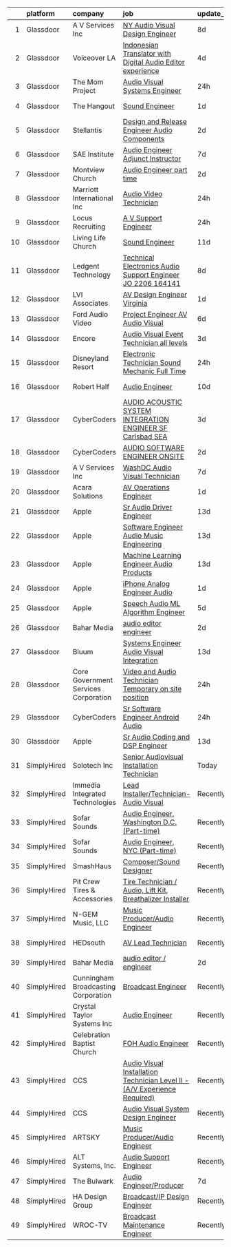 

|    | platform    | company                              | job                                                                                                                                                                                                                                                                                                                                                                                                                                                                                                                                                                                                                                                                                                                                                                                                                                                                                                                                                                                                                                                                                                                                                                                                                                                                                                                                                                                                 | update_time   | location                    |
|---:|:------------|:-------------------------------------|:----------------------------------------------------------------------------------------------------------------------------------------------------------------------------------------------------------------------------------------------------------------------------------------------------------------------------------------------------------------------------------------------------------------------------------------------------------------------------------------------------------------------------------------------------------------------------------------------------------------------------------------------------------------------------------------------------------------------------------------------------------------------------------------------------------------------------------------------------------------------------------------------------------------------------------------------------------------------------------------------------------------------------------------------------------------------------------------------------------------------------------------------------------------------------------------------------------------------------------------------------------------------------------------------------------------------------------------------------------------------------------------------------|:--------------|:----------------------------|
|  1 | Glassdoor   | A V Services Inc                     | [ NY  Audio Visual Design Engineer](https://www.glassdoor.com/partner/jobListing.htm?pos=106&ao=1110586&s=58&guid=00000181706e06739ad0709819214350&src=GD_JOB_AD&t=SR&vt=w&ea=1&cs=1_f6152641&cb=1655448668363&jobListingId=1007926182462&cpc=72B33A28935558B9&jrtk=3-0-1g5o6s1kkk63a801-1g5o6s1l1kcni800-8c2831c3d65825e5--6NYlbfkN0D_KRozbKJx95I3LRYgbj09bqBDFeyQG4s8tCOB31p2DB52vlyhi74MzhuvOVbf_ik_80jM3Xz52jvOHAcl9c8euO2tChpDOa8_mK7bLrxi_3yYSW9gzuVPyej9K0r4a_hw46cAc8us-b2CLRodYVmhlXRR9uokNklMBbX6inAV0J7DaNDco065Zp97yt-G6-mmuOV45p9b3ikxQUCXfvhDjhlSVkQB52ika16YdMg4-KLOX0fVtrO3QNPwhxa1A4t9MppdXABL7XQhUJZStveYKq35Wq5yZUTp-ivfBjMkk5XQFkKo5LsHaCSZkTs6tMT-rudMU3MUqgSSU3EIazKM2uHs519cJjMJsR6tsCCVlJHQs6plN9hN7K0c7J4QSfzzpFZRCI-dSA7VoFOVaZjOiJAS3ZZ8BFl8n1KjI8qEjYjyqGMltH8Dgo8lIofcuZDyzxcM1w896dONEsZhfRGqw9BfltOKp_0lbUjyQPsn4qU8PBcDG0wE_kvu47UfrsbmfGA5a0eo67WLRjHUuuS0)                                                                                                                                                                                                                                                                                                                                                                                                                                                                                                        | 8d            | New York, NY                |
|  2 | Glassdoor   | Voiceover LA                         | [Indonesian Translator with Digital Audio Editor experience](https://www.glassdoor.com/partner/jobListing.htm?pos=105&ao=1110586&s=58&guid=00000181706e06739ad0709819214350&src=GD_JOB_AD&t=SR&vt=w&ea=1&cs=1_35deee30&cb=1655448668362&jobListingId=1007933939678&cpc=71D4EE06E32D485A&jrtk=3-0-1g5o6s1kkk63a801-1g5o6s1l1kcni800-20cc62e87853fccb--6NYlbfkN0DsBOlmEAMqZtav1V1WKZO3RUElpafjggtWvxyDQ3xFSh1wBRGmW-tFba2W_xw8-Hatjcodl3mTwz4idUuiZhDZXlKJifyiZnd16kPJfp4M4lo3uXkctPz3dNjnCa3CYtOqih6zwFo5UgrtChhrC3-NFQkg1VW5RyFjC_ok75n5nFb2v8G8K3xeaukjPzgj7MzAIg8TfRioybQ7euwJj8SN27qWRIQck7YzFEe4qshRf48KAlyvfQCLO3z6keAvmcsAoxtP0RgDvjltXlgjf_3g3t5gV8QpRO1poiG1_fwlsCznFNI2eSijhsCUb-uRKZ1GvvWKqJXEJEV7f1E12rvXsU8Qr-UXorgSBmY_Pvix-pBE8apQqpB-EuEQe3eNcA5ZiGZ6Ki7szyfMERT32a1Digjfqp21GeKOcXwvDL6VrirpQhaBx2Pjp0kyks069dbKnwA5vD2Qd5ZqXAbaQ_3rRc00p_BTeDAvR8g3wEKlNDN0sJ3y4Y-3wJUTyY7w0GZw4YumKWnMogw-VSIFiePVE4A2MmzUCkqTc63q3iBxgA%3D%3D)                                                                                                                                                                                                                                                                                                                                                                                                                                                   | 4d            | Remote                      |
|  3 | Glassdoor   | The Mom Project                      | [Audio Visual Systems Engineer](https://www.glassdoor.com/partner/jobListing.htm?pos=114&ao=1110586&s=58&guid=00000181706e06739ad0709819214350&src=GD_JOB_AD&t=SR&vt=w&cs=1_3ca84257&cb=1655448668364&jobListingId=1007944661856&cpc=07D58528F3898F33&jrtk=3-0-1g5o6s1kkk63a801-1g5o6s1l1kcni800-8d297b7f42d8961c--6NYlbfkN0BDp_epf89aHDQhKpPegNJQ_ldQpEFZQsM9OcONMGxWx6pU56EKHF58QjVdAUvn2gUvpzZk9IthuvokYIcOipronJcTOcPrHT0us9tx-90wtcUD59OyDN7-U2L4baohKg5v3Y3LbFPGSAFRjIpdKMBtycb2CJB5ll9Cca1jBsFCTMBTgpybQPkyve_ZJZSqS6QHQHrduXjNpIBmf1uoZgOAAs4n2UR6l5nXFXncCGuPXWIoquN2iEh8Xn4nQkSrb5Ao1HKXvXO80hCp_l4EnoKNJKh5wXwUCLjJBDFCxpQrlKfXCILY94a9Q4FDozxCF3MvroGka-WU6gvncqb_AnPcYaBOKESUN7EWupkxF49CvIBuh4zmQWci2tJ_EdKuv0q-Soip4uoQ1FtC_AcII6oKspyPifQho50RsqeWuBg7CLoETF4cUSqlK8Z4DIYmwyX4Vk5YSdZWxbH_rIuJteBSV2IcLplfKmZFdg5YJDeo53eYbCej-fMfi-IWVIGAZl0xWX3DnJ70v6dl8zJctnBlaceNsbZmuNKJurhO4jfBsGbgn8BADsIVeiptnKJywNgDKipw98ZKDKKH0LQv8xPu)                                                                                                                                                                                                                                                                                                                                                                                                                                                 | 24h           | New York, NY                |
|  4 | Glassdoor   | The Hangout                          | [Sound Engineer](https://www.glassdoor.com/partner/jobListing.htm?pos=104&ao=1110586&s=58&guid=00000181706e06739ad0709819214350&src=GD_JOB_AD&t=SR&vt=w&cs=1_41da48fa&cb=1655448668361&jobListingId=1007941797349&cpc=BD04BF404FBE42C1&jrtk=3-0-1g5o6s1kkk63a801-1g5o6s1l1kcni800-675acca29632c3d6--6NYlbfkN0Dklcs_avH4_PXeaTYY4cD2CxUXrHXnDcRAFPxkhkludPybpabqCb4pOKZvm-Yy40brWKAkZHC4kOFh5HjM1Iv-jKH59TjzzuSUIQ-sYYeZX4RoES0tCMd7ioO9AgG1d6v6VqV5lX4n-gRcMqGEXgCd34vgOgeDymq6rVNKl9UGpAns5_pPRoxTju9kDX5UtUTPf4AUO5YCSdA1A2CIWd_LToMx6SlsjyKZgMcVcIGslXi8aRAeWYdIQj-c7wOz8bg06pG2s_G-UXmKK0QNpR493b7zcJsiL7DsSLmb2ScY05pLFMeuPDriiOTXRcMBHxL8oNvXKKtXod5n2xBNSV5_oOY1WrvSt4TxvsQJfCi_ZimmO_UZFa3ZJncTJeD0Z3pcf-ZOP9aZM5qYZDuQtcjVDz-77_ULxHKc2q3_hO_wG6v5m3VID-8GIZESqJ-94drRLLbQ8Gh2d7B3vq4FiIH3MdHSwnayt5j0N0Cwme1c6ybA5ZBr6SgsHpIpOOvaCyHd5eNO7REHE-1UNt7nBNljOvSRkzoZqnJ3-CeLzOKzzQvBp9DTnUStRs32gijYPbQS75c9OjfS1_oo5J1Tao8Blb2lSbLXW1RyH0r0i2oXFC3B9xlOnEtC8HGqZ52K9Q5Q01X1xO-wz-tdZPzVvTfaDsMJFBJKUrNf8i9PwmHmzetAyHMMKu737E2js8RGAwXN8mDXMmSODWVgbURgwgROWwfmT78yViMDgpXiFqXesEq4Of5tG3JTt6GTk22_9p0%3D)                                                                                                                                                                                                                                                                                  | 1d            | Myrtle Beach, SC            |
|  5 | Glassdoor   | Stellantis                           | [Design and Release Engineer   Audio Components](https://www.glassdoor.com/partner/jobListing.htm?pos=118&ao=1110586&s=58&guid=00000181706e06739ad0709819214350&src=GD_JOB_AD&t=SR&vt=w&cs=1_13d70b2e&cb=1655448668364&jobListingId=1007940054992&cpc=FB7E4A1762AE5BEC&jrtk=3-0-1g5o6s1kkk63a801-1g5o6s1l1kcni800-7070dd2deebb138f--6NYlbfkN0ACPwgM8vN-agjfeQIp8j7bA6rWcStjIJMvSUoZk9GVGT3PenFgbY-1Q9aN4mA31HVFRoxJ2DCZeezrQlknxOC7qfiiJr4Rv5Ph3_r0mwDFa0KdoMjgTspL0iCoon1nE0_eXan64kJIUJT2EbC5TAIcyb55Q4a9e_Ne3aH-uB0qrqfpZ01VF7bJaRrk9ZtBm-1m9sgm5AxnPuJymQHt7IEnDDzjMhGUFs6HRoSUAeBEslbHlclyh18CrGIfra4zZ6Adp5Zn77_2AoWgRj57eKs1IzD9UednWGSOZ77gBZau-ATplwlXLZPw5sQ20guv-rONZSqlKpa88ufQq9K6x8j9KRtWPuJY7r9oeJT-NCGEQNkK3Wm16ULvS5Wc9G7tg4hpwQCZS2_5LvthFMtOOugDEe4r3OhdYs2uNUhIQOBEsXRp55STrCfVcULzWIi3gt6Da9duDDegXzYQPXwBXQj9Rz0Ww97CV5-0YHoFBHraqrM5b7BFykX4sX-PZqqnOtxUWniEHoXQkns539XVdS2TnsO_3o_G-pjx-INtkDEETQ%3D%3D)                                                                                                                                                                                                                                                                                                                                                                                                                                                                    | 2d            | Auburn Hills, MI            |
|  6 | Glassdoor   | SAE Institute                        | [Audio Engineer Adjunct Instructor](https://www.glassdoor.com/partner/jobListing.htm?pos=120&ao=1110586&s=58&guid=00000181706e06739ad0709819214350&src=GD_JOB_AD&t=SR&vt=w&ea=1&cs=1_6f26ff2e&cb=1655448668365&jobListingId=1007930574277&cpc=0C139D4CAD5A6DB2&jrtk=3-0-1g5o6s1kkk63a801-1g5o6s1l1kcni800-ffd54f23fc9f7e52--6NYlbfkN0BccUAPDkzPsko-Cz-skTxMBC9gmPmQfyPXIhutQvf3gcHBZ6Nug1ouoiI-73Pugp2uNVK9FJtf9Yqrh5eyVoH4Su_c0gUY_NGyzEodm4trKEbCWc4DtX1Z4jjiwlUr65fuzjNM2weB-07kb6wlDuMexmUo5uDCLgt4bmZAa0Jr1ao0dMLTe195cB1zUeOVMEf1aKUtCLAUrGPqQuhy8S3g4O45w1hVtB6RA4oGXVxAxwTHeaKvSdH6XjVSxpn9jjaep7I2FvR54NS26jOKg8zXgg3HEmeoq9UqObbFo1UmO3bJ0r5d9CGcdAzhDxNYGmpO3YkVsWwKxDYTJ_xig5UbMH_ve3JymZiiFEppBP3D4VBtoCQHw4abm23FSRaQ5jNQ82tKTJo2qppsxKFKAly6CqR-jFvSlywQhVAXX3FXXYP_K76pH63srGYBcBiUinQYmeqK2ihosrfONE-Di3-tO1EAEsi_7NrEtczO89t5L6rOKVLsRTOEaM_IjdyOP_LGP26VUpGan3l0usmr0BEI7EtYlikasBhxBoWdnZf-GtlwKpgaFvhNYkNYlEPGg4g%3D)                                                                                                                                                                                                                                                                                                                                                                                                                                                          | 7d            | New York, NY                |
|  7 | Glassdoor   | Montview Church                      | [Audio Engineer  part time ](https://www.glassdoor.com/partner/jobListing.htm?pos=103&ao=1110586&s=58&guid=00000181706e06739ad0709819214350&src=GD_JOB_AD&t=SR&vt=w&ea=1&cs=1_89a41d14&cb=1655448668362&jobListingId=1007939877843&cpc=93AA082196C185B9&jrtk=3-0-1g5o6s1kkk63a801-1g5o6s1l1kcni800-017d053bcf467241--6NYlbfkN0BKgzQyzTF1Q9mOsR1amaS-juVGLjHt5Cdom-gEF9y-xS0Vel0hhr33L3uE2VNig6Wn63prxIlJu7nsVYwzOznB7tsykH3WENwF7fdFgdriu8uspffV3XuXRPWR31eVD8aLEv_a-VJ1MEf7HH-IBOYRfSWwqlUC2N0w_RY9FukC0dAE1CE1Pkg7XCpjWAFTggKI6cdk3WlVtnJs4mESzFXY8y-CclmMLYkGCQr07B8YvoNqe3NiuriTT-QNS14yeXxv4vizq9iKTZowTK72-2nkKfIqGXw8mGmk0NTfKDUYVNTUY3lJjRU0ZnVcmU7NOilgOX8aze0UvdHiWKyxMXSDoWmvtNE2_SyrMTIMpplIYucF0HwPygkig-wJ-uT8eRNpQL5tj1HXb-g3BextawRSephT_-FObBdOiJujOpEpTY5BrGaFv8iF4fV-TOMGMaAevjYdUYffC0O4AcXjqs_W0SPdGLE4Usartgiu_MXJle2ZY3jk-bPC3ORohzM6dlObPz-LeLl0CA%3D%3D)                                                                                                                                                                                                                                                                                                                                                                                                                                                                                                                   | 2d            | Denver, CO                  |
|  8 | Glassdoor   | Marriott International  Inc          | [Audio Video Technician](https://www.glassdoor.com/partner/jobListing.htm?pos=125&ao=1110586&s=58&guid=00000181706e06739ad0709819214350&src=GD_JOB_AD&t=SR&vt=w&cs=1_471d37f0&cb=1655448668366&jobListingId=1007945834510&cpc=AC285F3A3ECA6BB0&jrtk=3-0-1g5o6s1kkk63a801-1g5o6s1l1kcni800-a380d863a165e558--6NYlbfkN0CvcOvutB__BsZXv3UuBC3FhXw9PuZvC3qMMVEQ8wJjBbQGazgwJZySQ7snGnfX9U7qgZ-T3sXFq7mtTH_UuQpQRAcdwD8jPPWwLXWiKri9kPv9pG5JAiMx5z0tmk_FPGtNJZ9x_3QNdsGhLpglyoT_yfmImmMiYSKFoxvcpd_W7hbzOOpvicgcNuYzLKVgbdfsoSExGXC9uOYDj3vdgiIp27rex9fQrw3sckZZGs-rZU3Pt6cwKClUBuv7sJ3dtrVSn57uayPID2TKxQUh8cf_M1INLuxPH3F3o9zPbZs8Z5jr_C3vL1e_EBZaMKn0NLubZL7FY2A6cYY-P3Kr5lzAnrZemRzHYjfMKWGMjly_3fC2H3nWoGzzrIawMi-vIFq6_sMg0aL56iMQmE1KfB1LAjwtTpg1tbWWd725QYfsFnOQM3WPSiwhBzlkQrZK1-aoS4y0e1VzaID0ZbL7Z8i5k6nBj0Soq0MID1zfkJOmlOESZczmUMZqtEn6ALZawUE0sjP5G1xrlVOlyHPoovD5guQmnCzE1GbMIs5D2CGaefhtVrTrEpaw)                                                                                                                                                                                                                                                                                                                                                                                                                                                                                        | 24h           | Hyattsville, MD             |
|  9 | Glassdoor   | Locus Recruiting                     | [A V Support Engineer](https://www.glassdoor.com/partner/jobListing.htm?pos=107&ao=1110586&s=58&guid=00000181706e06739ad0709819214350&src=GD_JOB_AD&t=SR&vt=w&ea=1&cs=1_a3ac84d9&cb=1655448668363&jobListingId=1007944886950&cpc=5075878B7C32FFAE&jrtk=3-0-1g5o6s1kkk63a801-1g5o6s1l1kcni800-9624b50f5090a53f--6NYlbfkN0CgImhk5fJGw6dJci_vsCP1QG2C4QL_KrKL3l_9WzjIuWgMVKsJbh9UUP2umljik0GjzhoVUsro-y6A38ATUNyHQbTsfTiqwG_8T6lPo-_E6WotN9yENn35nW_GtesZ7uG7E9Bp09RQUZ1k1bcshOug_ApczG1HefQAJ_mQHqhbp0Abi9CJytmymmImuPDWHJ_EsSkzR0z6Vl5c4t2s2jZSOvtrWBDAvlX_Rz3rJTOV28kzE6I7aFHG85CeDfNgIQdnv0b1zkLbc-pLziOojAFoSgyD4gHl0KGZnykQrVJ_lxOvSANutCbRTzCjH41iiZKhXC1ELv7PpfWCwSxNllPTekBLwTSvSQxp2e5BrexSppp4bmkHeRaZNcMdkwo3lNqR0Rpm77hsSwb_uQ6JurWejg0pLlsyYpfTCsNxm65zqywPuMtmlFBnoPHajtFg22NQCRQOwiMYvoCrloO9EXYxl0v_-vUDXIbcFgJ13n6b9Brk_h27JiCbfVFxuTbP0oR6BgQ-mWUl0w%3D%3D)                                                                                                                                                                                                                                                                                                                                                                                                                                                                                                                         | 24h           | Saint Louis, MO             |
| 10 | Glassdoor   | Living Life Church                   | [Sound Engineer](https://www.glassdoor.com/partner/jobListing.htm?pos=101&ao=1110586&s=58&guid=00000181706e06739ad0709819214350&src=GD_JOB_AD&t=SR&vt=w&ea=1&cs=1_2c32c4ce&cb=1655448668361&jobListingId=1007919488051&cpc=8244C419535E377A&jrtk=3-0-1g5o6s1kkk63a801-1g5o6s1l1kcni800-aa9c8570fd4393c3--6NYlbfkN0BKgzQyzTF1Q9mOsR1amaS-juVGLjHt5Cdom-gEF9y-xeJJUKVdh3iJcb8e2vGUWE6lzS8YJCI4mH7meilaGEyXx_0t6BqbugeYwkI1SXQugAKBlwcW-hqwLkd25CWVQMmASN0ovYmMXHHjM6CQ-t5IGTz6uw4x_NfF9OQPA-cXvD_zaKpyUbcttJGEtfr3U1IVMrxicEcntkpoHpM6Gl5GaaK_PCKnKOLRAZM2aDKLnbiaQbOQLztFO52vPueFOaZ9zrbmoFECQKMYgxrKTGdLD8Dna5eB1i0IMTI_-Wjs1yqYaY9wS_cjHCOdWDw2QXOmh_dAGAf2qbWYKofW2kIghHrYm-UXhg9CJIW8kN38yxz9JxE-VdOmBRDQ78Nd80BtxDzvYmGivHbQ8G58daUo79QO5tDxov6wAn0yfGIjAq6hds-YEpdS-BOR9zO4QRuNPmXfxJ8sSW4MWQs7Qd5xv_VG0qtB3VvZRSlV3QkSjqU7-0uc9WybQCX5mWKJXEE%3D)                                                                                                                                                                                                                                                                                                                                                                                                                                                                                                                                             | 11d           | Lafayette, LA               |
| 11 | Glassdoor   | Ledgent Technology                   | [Technical Electronics Audio Support Engineer  JO 2206 164141 ](https://www.glassdoor.com/partner/jobListing.htm?pos=129&ao=1110586&s=58&guid=00000181706e06739ad0709819214350&src=GD_JOB_AD&t=SR&vt=w&cs=1_74e86da0&cb=1655448668366&jobListingId=1007926138461&cpc=6FC5BA77C9A4CD78&jrtk=3-0-1g5o6s1kkk63a801-1g5o6s1l1kcni800-5746adba1f036272--6NYlbfkN0BhfrGGbcblirJ0_oD-V1jJ9SBvie1turFDKTAe6KCgNxcglQf_GDNs19Mxti6n_Srme7lI_GnoYEG7B_cetxCtFYk_WcDPEkmNW6fhBuqldATdzeMCQnsdG8Clk3zAgvaR8IfVBy29colwqcaGu155MNzHyM-EkVCjHwM9uHBSP4tqJqPCHMW1M_A1OlmZfSJ0Whm-ucO8CN8NNmnQYPL1QzkZs1nvjeHiJuc40-ZnSvQyWX6DnxuJN56WukADiLasmP3DTw8Za7Tco1_kNnMkdO1ETVVFQdvlE7IfcLX9RZ8hN4J3sqYOa_3rRORNvnFY-BIcaY5B6Vv6SUnlZ33qdYqbwHA2Zgk-3KpWZRy09q312KJrosMZScDaeuUtSQqXjsEwt6lsva9JMF0X95wVd9DlBMm-qePCW5uOvrmXKr7UgH6uuKs7839h6fFm7Ygp1hx9QODhB07iss8d9TwwmrI6ack0vlnku48XtYiF3goxJSA4w_NdXK6cs4VgV0r_b8DonI9I4uBN7BkdTcAVxYAe8P-NhibntZ6Lo5cwUYpTjPJUEC04eORmsnmR76uYgxnpd_nzt7fvjZN18-bA2Nr4cRsbqGI9TiOG8lqFWpV2PguKZCkP38ZcgjOTlxrF9clPm3V-fv186yGl7QdP_aF5gGsQqT5v4F1Bt49G1jM-SSGjniys)                                                                                                                                                                                                                                                                                                                 | 8d            | Portland, OR                |
| 12 | Glassdoor   | LVI Associates                       | [AV Design Engineer   Virginia](https://www.glassdoor.com/partner/jobListing.htm?pos=119&ao=1110586&s=58&guid=00000181706e06739ad0709819214350&src=GD_JOB_AD&t=SR&vt=w&ea=1&cs=1_8a6f19b0&cb=1655448668365&jobListingId=1007941764949&cpc=D69957E0862862E0&jrtk=3-0-1g5o6s1kkk63a801-1g5o6s1l1kcni800-cad12872f9455b03--6NYlbfkN0Ac1dQX5O4bM0SP6UJQV27qUKlsnOLo2dFi0v4Kq4pXXbjTLEo__hQoSrdIWdjrjGDr_33s6GYHVR4INMGqDga7pYOp9Dy1TXj7DFwWYHTm-bs4ZNcAy7Qk_eESXCTCoGfzP1XNoByWTPX_tMUOhCLOCCEcJv9wVOQ3XoMxAYV6YrU2QKUatAtidXAdtjF8rcaG0_bIqqR4ibfS-CsAYPd-umg0D10dJK1clpXCNQSWQruNMRn7QU5jL5uc4QbC2GZfBr6NGUQsRGbFrN2NbmEH2H0flRl1jC_P8Wfm2a1XdTDO0c1Rj58gO4Fmu0rJNTjhyvA3AqC4DYVmZX6I8NEtlT4Fjz0FxaLhPb1VBaVvYW8nA0nl1sgspE7jA7dTLbvQ4TOTkmwVc4odN23ikpDgE1enB-x7N87sHYGv_UBojS-rwBZk8pigJAWDtAar6ImBRXqJjdbbO0jrVANm4RHapfLwzzJJZSGqsqCvFalsbUNbjxa5kNU8iTu2L2Yl-VFdJmzQR1yZrohgbLkq29zZSgbIRDom5LlPGzyqXZBs9L7WrsIc6OzCXM5LK_ybNww%3D)                                                                                                                                                                                                                                                                                                                                                                                                                                                              | 1d            | Virginia                    |
| 13 | Glassdoor   | Ford Audio Video                     | [Project Engineer  AV Audio Visual](https://www.glassdoor.com/partner/jobListing.htm?pos=111&ao=1110586&s=58&guid=00000181706e06739ad0709819214350&src=GD_JOB_AD&t=SR&vt=w&ea=1&cs=1_b458ae15&cb=1655448668364&jobListingId=1007931537023&cpc=5E31031E1AFF45A7&jrtk=3-0-1g5o6s1kkk63a801-1g5o6s1l1kcni800-ffe3440569d75095--6NYlbfkN0D5Qh5ztHRJazBopTDU4c15ovZ4yuEHLDrRszDAd4mXZfEM9UhCL-UOGfuzT-KuljK63vf0igvpbwo_Tevpa7EhHBJVyXtAsDJDQiiZGhQubfdDXFpRS8SQfqyT7wCo9VemLmneSKQOra3O2MTakweQqkD-f5EDRrUQCPnqhLAZD0SpeqQRIRq9WDIGhGyOuRRSFMcjHzeE8APOaUAXS1FiUJQ33c-j8Q_KqdN7uZBF0VMLS1fLzoI11LT7Ji2J4zkhAwbHbg7ib5M8WT6pwvybyqDOe6J_U5Cw7qsm6XSYYzfzBMcMs2uewpO5y8M-VETZhJMZgqDiDtX4bT_7RtLx46Qpzi3-3Iw0bOFNhPnU8bBrLupjyhyhs6ziPILlX2MSupN9PdIUZQZA0FN_BDV-JgAYqbZuuneVpi6ylLwCV-bkHQv0R0qHxbLfhjf-dOOlGLl7SzDlj8X5EXJKzECZcn9tjglKxfhGr1BN5KdAdJHi6_CG63m8BH9rXUi1dQApvxrrgXDXczd9LGmZIHWG)                                                                                                                                                                                                                                                                                                                                                                                                                                                                                                        | 6d            | Denver, CO                  |
| 14 | Glassdoor   | Encore                               | [Audio Visual Event Technician   all levels](https://www.glassdoor.com/partner/jobListing.htm?pos=116&ao=1110586&s=58&guid=00000181706e06739ad0709819214350&src=GD_JOB_AD&t=SR&vt=w&ea=1&cs=1_99f3ab5b&cb=1655448668364&jobListingId=1007937559061&cpc=AF1E4A3695F490BE&jrtk=3-0-1g5o6s1kkk63a801-1g5o6s1l1kcni800-cb0ef07014386680--6NYlbfkN0DyLD__ZQpJZwLO2s49LS2dcS2T4cy1KEhKtYr6CiU9rMCmQGMR_90MrgGculJtMUTVKF5jQV9kDWddb1vroj9bJ0aCqp1SCt9zMrYAaRS3ZC4bozOs9US8XGYbFIFTqg-iYfhHkUWCFICNvO2ffxvvokp8XOHTGhiTkEgpchbul8QULtxlSa2CgDyhSmZEUAk2XWOwWFapP2RoaLuOvEW20MIQ_tkFi0nfxahTqoFeVGh2g3juGwxEnu7tw4ZXyOsBuQxb0wmGNYdQl4ZawbCNlrW3ZhQZqcQYVo1-EFImye9wVg6LjMcYGxc_xelxs--1aZt39gb0C_8ZR0CJk1w2yU3pC2ZlVLD88AJZy6X-OGq-8tfz59FwmkA0H1zRaeTVPXSMAPhJfUOdgYsa3q7VK4nCiWjNC93O-2Y1_5gDKWzi-unYTW_ikR73p8bi4L7ISqhstu3wjgZP-LL8ma7BwqAZaXYSiMOnlkl1ZZ3shQaaRTUMHOarnJl_3wl9XS7WmRk6E-cnN4j1oaBlE720)                                                                                                                                                                                                                                                                                                                                                                                                                                                                                               | 3d            | Chicago, IL                 |
| 15 | Glassdoor   | Disneyland Resort                    | [Electronic Technician  Sound Mechanic    Full Time](https://www.glassdoor.com/partner/jobListing.htm?pos=115&ao=1110586&s=58&guid=00000181706e06739ad0709819214350&src=GD_JOB_AD&t=SR&vt=w&cs=1_277dfbcf&cb=1655448668364&jobListingId=1007945425810&cpc=87A0A889578C8297&jrtk=3-0-1g5o6s1kkk63a801-1g5o6s1l1kcni800-2e98ec1e9b7105f2--6NYlbfkN0C6Ka7fXck5vhN9Gntscl_jqDDI0lwp9hmdWqruhrh70g4rLtFMw5tuk7-EcnWEM7ogyqKUlpu3BA6AeCqYQawbDyCwxNW7CUGWYsn9jEkvyIiwpNfw7gPit7EvxVchACb5owRLdTNdAO4_zRaVXZ1xdhs1cxVqzE981icy1KCwOXbwvQkwyPV88dwobRiA-uYhKmD9ddFFGGh2_a9cNbVncb9V_HRuP33fNHzKFpi51QXLq5bo3xL0ie77oTdqSVPdvJSmqAEaqNATztMJSYWwNUpFCvw1efrb9sec3hPyUfrICSwI7BOGQ2U1_8eusdiMHtccQRmdPG1EpzNohjlkv2alOJeaBoip-VgP6VNXKP1v5F7uELuTAvzDXN3RgrnUIb7jV9qlvOIFbf8huya_wrnO1fa0F32jOU4ypQoyzEkyK3sMz8PYoSTmTngmKIQ7reK_PxmdLw%3D%3D)                                                                                                                                                                                                                                                                                                                                                                                                                                                                                                                                                                | 24h           | Santa Fe Springs, CA        |
| 16 | Glassdoor   | Robert Half                          | [Audio Engineer](https://www.glassdoor.com/partner/jobListing.htm?pos=123&ao=1110586&s=58&guid=00000181706e06739ad0709819214350&src=GD_JOB_AD&t=SR&vt=w&ea=1&cs=1_7c0e1c87&cb=1655448668365&jobListingId=1007921811579&cpc=F41FEAB56D215062&jrtk=3-0-1g5o6s1kkk63a801-1g5o6s1l1kcni800-dddf475eba3d17ab--6NYlbfkN0CpzDdaQkua3np5pkmj49lKioZwmwxQ-yx5plwbYmV_M2CLBDBrPEXolPoreWcdI1FHZYRz1br3R2b_rjc04kX2VFQgL_Akat0dcTVQVuBxFSe1qz47rakbnKgMLdT7VYG0wlraAIJXtJPnz1E3Qdr1CiLokK6PZCMyhrvjjBuMdQPRq52aBYdSmzsLA3WaVGeTKartZf3QWoAaGx6KBFzbilPzWF46HhQeALnV1owm2KGqQnLs9K8Cr9DflAi28mKemLcKBCmNbrFnwTO9KZGNpfmw-Z2oMjhkynfp5GWcArtECo8fdnipYzzEe-6evohG8rk5AtXbx0ZMHrxvdezCv_GM5wEveNKzF-RHJDSAO-ExzIvc6x7APkSZZgJQ4DgTo7aza3wIq0ifeJVR9P3a4Bj5I7GaS5ztsnwXpOzknNKogzkyU8QvWOnwCwWPl2G2xo2jHKUQzPvv7UBhjUqc13JyhrvdyalLPaGhFrVRjOTO_cb4lOGLLnOvuUR_h4_KYYXQDd-_VAdX0Gux2kNm7qWfJxIA804piDPZC_iGRJK8Q6LAblbJgNSZeI3Z8_4%3D)                                                                                                                                                                                                                                                                                                                                                                                                                                                                             | 10d           | Englewood, CO               |
| 17 | Glassdoor   | CyberCoders                          | [AUDIO   ACOUSTIC SYSTEM INTEGRATION ENGINEER  SF Carlsbad  SEA ](https://www.glassdoor.com/partner/jobListing.htm?pos=128&ao=1110586&s=58&guid=00000181706e06739ad0709819214350&src=GD_JOB_AD&t=SR&vt=w&cs=1_ce5c519e&cb=1655448668366&jobListingId=1007936680740&cpc=3DB599BF2F4828F0&jrtk=3-0-1g5o6s1kkk63a801-1g5o6s1l1kcni800-a821173870a640bf--6NYlbfkN0CpFJQzrgRR8WqXWK1qKKEqALWJw739KlKqr2H-MSI4eoBlI4EFrmor2FYZMP3muM1wcPRHZq1p106nTwo2c9ATdEh30sUfJ2X6-C9z5HsZE4FonYYBFs6k9rr8xQFlIyUbUreKk28GwxlZprbw8jZBgxlGcXwVnW9sMNfumL9kKEblH5KA2CfL6gSblMM-NWust7gMkD9DMnU_ie_-0AmwbX4msbjWmjTr6lPJr8pd95Cge-eQqM7PcQKc-qSwMH9KYVt7WxhQIbMESkC7Vi6pREIYACNEwce2m8tRZSVGE4L7i49yKurte3VM30_GPPaDuknZUbDeYDoRbKeUKGGhwqHy1bwuCu_SPtrM4y65mKJOeWeKmd0u5L8PUOsf5MNmbbet1mJTecISBUZV1I2tI6DIbqmffjVwBeLSQrWyZ-_oSby1l5NwfICoDcjA1wPAOn1LklULTMsQ9e-E9PgznExINEp-e8fKlNfW3eKKozcvu4dGjndI3CMVqMMOieJJtOp5fwZLtx0JmJjtIJjWvvoRY6Z9rgMNZe9HUxJn_--RQfLqcfqB3qHf7vNpqoucInMVNhD50wfB1KvbSNU18UCUwAaVUsvTtm_Gg-k8plf8WVWsBRFafERv-avc6h35_SzfbxSUThqUKh6oCgUb_MG-RjJ0VD8ItVXMsaW3Cs8AfhGGlSceUdDfJ_iOu7owcZwT-9G6TQzDtq5SGt_effNtLiTENdD4DiwhiDST-SeN3ydNzLhfjkhkM6mkKSaUTwBVR9MWw1l2kBK6Ur7yNKQw0jv1fFd4qKs0q4pbXdPOiJdI1LewDdEBHFArGUX9G880X14i-4beX0wP7EVx3cCPPtm7ehId_V3bHPuIgkGK6o1VlIYNjKP_CNz7sOTp7XeIo0A9wph9_Si8c9iMbhdC85VXP4KUX9zCTMv1-_TBrc5-r0agRxyygiVeAnuNKWTC9-h_1IbaTe6ybLycoK1mI2bSlJM%3D) | 3d            | South San Francisco, CA     |
| 18 | Glassdoor   | CyberCoders                          | [AUDIO SOFTWARE ENGINEER   ONSITE](https://www.glassdoor.com/partner/jobListing.htm?pos=127&ao=1110586&s=58&guid=00000181706e06739ad0709819214350&src=GD_JOB_AD&t=SR&vt=w&cs=1_32534f7b&cb=1655448668366&jobListingId=1007940050755&cpc=3DB599BF2F4828F0&jrtk=3-0-1g5o6s1kkk63a801-1g5o6s1l1kcni800-e3a82285dcb447dc--6NYlbfkN0CpFJQzrgRR8WqXWK1qKKEqALWJw739KlKqr2H-MSI4eoBlI4EFrmor2FYZMP3muM1l0BA3VMkn2puHx1ljGsvalYYmjVeHwwrH6f6aeaHumyJAks2j60MqyjB7bqoGHH-xE6syt80V7IVoDhtksUrEIvhmQHkYuqO6X0wnaP97l11H3qXnNvEbEeGiPwJ3d9I7h3h99gF7Qb3G3-pqxV3ud1QhJ6B9ETymwnIlnlQS8V0152KWirbqd6mIAgiN27zPtGnZdKPUj3VpsPQAmZSsKzLj03T_Rx9BBzNyIFOWhhimp4GOz7Zt3lNJPxGrF0plqqVJoIijNBiG_I-A2oNfSS-fG4PFa1xeET1GS5nJhCLh053DJv3yOORTzQlVroq_ONLuYKqOWcaLQOwS7uS8cm0flbzftOoJghJnP7EdIxY8pI5tZguxN_JGM3DyfU5qfFR3oFczT4k8j1EFR6MnxvGqYnyFnoJ126yvIlYLdoEaVGhQR6jXNG5kHU2Peb9RfN0-F7CGbFg2CKvwHIcJdaRX8HW7l4h36YGECceFlwv-urNUuMjGYXmTbWehKqjaDyW7rLSEw3fbcGt7JfefHvJLkEfMHGu6_917curj9FbdoiE2Nns_oRw5PVlA_AINXKTa9YqqMkjx7D1yhWirFx1VAvzlGUl5ryAGY2IbuWrIip3UQbS1XPv2ry4Ei_Kj6MzyfUfhwkIGb-0Kv0loPdkcaeiBMqlCaDfUDFOVYHtpvvggI5ufVXmUk8FA0BB63wsIOcrj_aocVaz0ENWSGw7Xe78H5oZkXqKU5v1T1E04Nk0t3uip1PyPc7pQT8FiwjEG3ylC5po_cbj5hTOBkhnPXb6v3BeAIUXbgqScIbbSQk9LtO2wwMYWI49wWNW_93x4h91-yP-mQBXqeyb8c4GgxEyrA_2LJ5qBcVvhy5-OT7g5tu3gPqwnp9QJamyb2XBM7u6uWBQIL3qZsDur3IB6yJ7uMEc%3D)                                | 2d            | San Jose, CA                |
| 19 | Glassdoor   | A V Services Inc                     | [ WashDC  Audio Visual Technician](https://www.glassdoor.com/partner/jobListing.htm?pos=113&ao=1110586&s=58&guid=00000181706e06739ad0709819214350&src=GD_JOB_AD&t=SR&vt=w&ea=1&cs=1_17317585&cb=1655448668364&jobListingId=1007929433206&cpc=D99DB9A39DE67464&jrtk=3-0-1g5o6s1kkk63a801-1g5o6s1l1kcni800-4842c829778970a2--6NYlbfkN0D_KRozbKJx95I3LRYgbj09bqBDFeyQG4s8tCOB31p2DDDaGiPqC0Yp5VHbm_a5L8EFVEQ-fuxJlqIl3drCmFRLjoNl-yYnjlJIp2_h03RI06sLXPHuAxQJkhgBhIkefuptXG4zpz2omXVO_kiqtY_4UUJIRutOhsbRqOm8HsNxSZSyuoaPgomy-T3l1gxv41Q3FEz9nW2OmqqY6XL7Rky5ztoHHr884bH5e0vycsn2Z9EJdRqYebvwLbrBzTjfp_RtH-MksuZqE_CTb4vXKLgsZO2ZVP983L3d4kCnXrRPk8rMJTjo3Efgh6j5lgP6XPqyVOH6Y7x4wNvf_3Il143oQLrXdF0WG9XcH_b5nnrQIaTmKe9Epp_gLyYlPmfIdkmmpgjK_6tzAa59ivk_mu5Txe5l7yetjM45JOHV_9jjXSSI1kWS_iPHGHxb__V2D8lQ9SXjy16HZkUHd32hIxF8Bl-R8IbZ5HEH70TweLyGWakzqoTY352zUSsuLuONdJN4i_YvvGXpqCvv4QUPMWsz)                                                                                                                                                                                                                                                                                                                                                                                                                                                                                                         | 7d            | Washington, DC              |
| 20 | Glassdoor   | Acara Solutions                      | [AV Operations Engineer](https://www.glassdoor.com/partner/jobListing.htm?pos=126&ao=1110586&s=58&guid=00000181706e06739ad0709819214350&src=GD_JOB_AD&t=SR&vt=w&ea=1&cs=1_8215e12b&cb=1655448668366&jobListingId=1007943295897&cpc=75B6770C194DCF89&jrtk=3-0-1g5o6s1kkk63a801-1g5o6s1l1kcni800-65875f0f0dda4fb8--6NYlbfkN0BQuJXpfawXtfhwzLerQhC04iCxGrelUvn_xttDeop7CMmG32gURwRxm542mwoFEh7xsPaMX9zxqIl3KQ5vlg4GZwbyIsfXv4KiT8hNtZk_l7FQIr_TnsOC0Z_tgsd-ZsQ-tRBi7x3MwnmN6oAcSx9TzEA7L-ItoAq1vN11sYA7YwosawYjB9eFJlKFX5dEXzRqLsWElv8RqnoRmapPDwJElcm_mxnCmZRERi8O1qKtnq7EjerP2DGkKRnsAZr_s9frHheonRup5ePRYckFrW8tqMwkkjxCwctqI_my2ginYxkDsblwR9NOGMIoLdDUv5ktKw7RfrbVyhd8MdHT8pr3p1ysusDxdQfQjMypOBvx4oD702ICeVyBeWr8yG0OgueOLFsnYqioJerb8IALtUPt03mhJjDep9exeRdc9qjLRAxlVGCkpk1YN43nKVjVlS4n4nk_DrSxLnF967hoo7k_r4fOeQXRxqEuKWzvPZkGAgB3ga4N2ogJ4hBmr1xogJDaM9OR31zi2mrdnFhR6okEhVQWjnnzla3aUAmRFPrIOrEuXPn-K9XQji2YLSrgDjZ8wrCnnquKcZkSGzGIMiLSQ0q47KwbjgsloldxN0jHGzkUIYV83OBgscznOOO4s-c7Y3odtf9OLkudVaJWgkd4hcoTqmXqy80g4p6yBgbrQIfA6AQyozeRyUpe8AsylHsiEdMZSaOnPR1DJ61ymwUo50GlLKfSygR7fuK2RLuqu8uv2OgRi07y)                                                                                                                                                                                                                                                                                   | 1d            | Sunnyvale, CA               |
| 21 | Glassdoor   | Apple                                | [Sr Audio Driver Engineer](https://www.glassdoor.com/partner/jobListing.htm?pos=124&ao=1110586&s=58&guid=00000181706e06739ad0709819214350&src=GD_JOB_AD&t=SR&vt=w&cs=1_e117c900&cb=1655448668365&jobListingId=1007917018133&cpc=F41FEAB56D215062&jrtk=3-0-1g5o6s1kkk63a801-1g5o6s1l1kcni800-594816347388c9cf--6NYlbfkN0BvKrLyj5gPmtZO9T8euul8TCxuuKNOtzRJOomxnwSEodTz2Bc-sPZl29JElYHfcoRu0fPF_ZzN6AKt5FjGmUHrbxZo9EhSJeNiqGyKDx2LVC9UAa92X8sG5HzWPHFDuTm2Zx8cfax8K5MM9573TfnCBRWLK-UtAPtnQDv2DiqWku0PipC2a_ezalFKoDqqisKjDxOxgEQ2wDHqpqAZLkg5WLia2NP_JgnJ9ZYF4sP666h-3x39-gyyQDtrjvZRkd52M0YF_oOkkiAqzLwFv0I4PSmkYIvFqP8iIVt0KJpQWoE50TEjXozUGvjwfHiszNBOqCvqeLvgYQXv1vDMd-MBrl3H33S_1w1Dd6bXNNJroeA9Eghm7BC-ZJcadKvS3W9csTGYNIZScvA-udtXXOoXUfiuXr01TJ4Hae-3hJk9QZiGkNuh3mSsupERZySjjmA4-EIzAhUfCYLAmpjJMCY1kqukh_tX-NUzWKOaKs7dzSavz5Fej3yggjzP_dVzBPw7J7wyz6FFRTJLhFpPlZQhn_JrDkeqGHsGO-0ObbFUyjg3ce-Sy8_1T3j6yiZ4aC7NrZeZJ0wrMlXwbzX6cM2cuU5ZTRQKftbFvaRjHfGhXlYgOrVuo3FxTmpcznuDK7Wop0SHgf-WgyUkJ0YsrLH2cLAsn5vNGhoACnekMlbdV8n77tnomOVlN4JsPs69iGtlOe9bE4NRVeF-Bv-uCY5_fkIt7ek_LBKlk_ukS1NHwXjqUScKFytwTA_kQn0tzPMYYs44vQzpoPAhCTTYAomP31fpVhjohEc1oavp_RWb0WqoNqprwXzrnqXzKoSiPZHvNlzfXEIBXZXMUeiIwUEeTpV-QPRBe4t6fHwQXJl9KQ2fbyiBPGvpojXjFWYsnLTSoqNaOq1WansSjH_7YL3ehhwtDSwct8lqQgRNyUTkQOJHBSpoeRy5IPoZjjvBYX6Qpuz1fDoXCg%3D%3D)                                                          | 13d           | Culver City, CA             |
| 22 | Glassdoor   | Apple                                | [Software Engineer   Audio Music Engineering](https://www.glassdoor.com/partner/jobListing.htm?pos=122&ao=1110586&s=58&guid=00000181706e06739ad0709819214350&src=GD_JOB_AD&t=SR&vt=w&cs=1_f8cb712a&cb=1655448668365&jobListingId=1007917012132&cpc=AC285F3A3ECA6BB0&jrtk=3-0-1g5o6s1kkk63a801-1g5o6s1l1kcni800-66a5959cc2c319e5--6NYlbfkN0BvKrLyj5gPmtZO9T8euul8TCxuuKNOtzRJOomxnwSEodTz2Bc-sPZl29JElYHfcoRu0fPF_ZzN6NyR22neeYnn6ROWfkt7xIv5UOF9Dlx-tNKzyxO7Cfyp1KdRHChC4x2JswU1D4zGptHA691jdfAjLj_aHuFkwGpgCp8PiJ0fgsq1tKvV5h04SOBdr0jm-xL2_K8U08bCs-ihXGTrhAVKPOp856R2nZbH5wHji7YJDqTPuXUx3gwHDfZN23e3VtHU8bhl9aaGNlHqnGjt9QIhZaHejw_aqJH7Covr-79IppKH41zjmivfx5GhRDyKcVLsaUxJh8k6IwDoIh52irBVnCWAzZPmTPXu1ReCBZbSVP3JJ4jL-qISXkzW0sv9vNrMuQ3MLR_Mfqm4hSjtstRiebQhDcl2SjyYTqc4ubM_25Kh50MkoYCB-wr1MsRIbY7jBh4Kk5_9xBuExnPWgpVgeYC4tx3g2AaDvqLFLR4J24LcMROu8LTP-babCNcca-LSx-WSJkrZETXEPIJACWXqblhEFShH5z75rL5O2YdT2KjEpKFaWEsNNOIaWHWRse_EexdRZNt7rH3g5U-qDRwsfyqhgoB3A-M3O6jc5eGnFfiUsa_Rj2bkgEQIFZI6THKj7W8P0o7u84BN-iF2ZpBrHrETj8gAgKDM4L2OWnIn2WB_kd8GFM6rLqyXddwH0yiR6wBr2AhSffbo8DvyZzpZ9mSsVxQsyBXM_1bs4zPGE1ECWSxWqR2rukNfD7kEij9OZsObw5DSGEh1QQwKwTcGmEJKitB5_g_JVwEByulBArb7IJsso236Ua4v0tg20iAnPI3KDl_d7a3C5ghezC2Esd9f0ONWwnm2tJ-E5FCLJ4Y_N_YPp7Tgp-qh32ONg0C2X62k8ZNlh-lc8PrewdZRbEq6747WH12xgQyuQMyQIuS-e5QmJZTK2cBeBuYmP7EORyq4RXRAs1w3mKTKUEZwHJbYwglsC3c%3D)                     | 13d           | Culver City, CA             |
| 23 | Glassdoor   | Apple                                | [Machine Learning Engineer  Audio Products](https://www.glassdoor.com/partner/jobListing.htm?pos=112&ao=1110586&s=58&guid=00000181706e06739ad0709819214350&src=GD_JOB_AD&t=SR&vt=w&cs=1_adcff7b8&cb=1655448668364&jobListingId=1007917014271&cpc=B101C867B3EF2D75&jrtk=3-0-1g5o6s1kkk63a801-1g5o6s1l1kcni800-0b633d1844709330--6NYlbfkN0BvKrLyj5gPmtZO9T8euul8TCxuuKNOtzRJOomxnwSEodTz2Bc-sPZl8WPllYOnI2gKGmARVlNo3s7qjPQsciv87uYsbLnreeFznXHM8LVQQZI3XQcWqgxOqgq4H7y4hNvvXy67yNH5-GYLr2SaEgMmpjUOfRbSiVibATP1Cib_1iAGP8sqmxETBL3GVXn_NwFWFzV49vhMAiTNgnVTaERXjxgQaVZPb13M4QnLGHQN-jki9wdEXrtko6wiZceViu6ZWCVH-II6kwo338Ltt3ncbsH2-SomAk9dcN2l-BOoDFTjzV5wwUt3ueajndhVTRBOjiDVX0WfMDBWsCcTMaCvQmUhMxBXT2622APWF71tIRV6Eh-TeA79FespK1chBdwX-x8eyQCOcMFloOgKAE9TbRnkGXFeBxc6H4SQJ38ZTy6GhL12EkVsP7rNplsuCoiY98SA_-vGBRFC_zBOX5hJ1Fuv4F-XbrWHRgIT3ro0th0hks25qTPi_XPkcwHrtWBVDumWe-XcEK6mAPB075KAlBDOG_zPWwUuhWc3_CXL1klGa1EW_5sWjoliIOwNpSmiI2syYOOxbLcVmbZe2QZxRZsCWjsWIoqYgiG9znXt3yues6fPV3XwfU7U6gXHPYIYraK-kalyi7jZD6bf3ks7O7c-wZ7D6lHH3DbQTYR7f8_uFzAWfR-pDTWrLQygHCbS5P4Dj6cZXqbezwKYhK1YtiLPzO3zpPkw-9ltHcFS6dddU6lXdUf_5Ik4YDW3NFaq4zXIYnk27dQ6HUFIwdTLCm0qe1tx05cHkkEqivK1r2sSBRiucNmquT_xdAunu14tkqzvorXNcoKVRdKCgch2yeAq4z1QeHkQrKVrMwi1FPNO4qp2AukScXHeqb44k7XkqBo3AR_5G1i23MYSWT5RsWDaoy4Q8dhtWKG-mRiClRDcN5hdf_FUnybc9A_ZqyVxSkUuupGqRey_3_wH4noRg55eFACeID0dVP9LTuFPow%3D%3D)         | 13d           | San Diego, CA               |
| 24 | Glassdoor   | Apple                                | [iPhone Analog Engineer   Audio](https://www.glassdoor.com/partner/jobListing.htm?pos=110&ao=1110586&s=58&guid=00000181706e06739ad0709819214350&src=GD_JOB_AD&t=SR&vt=w&cs=1_f46529dc&cb=1655448668364&jobListingId=1007943800774&cpc=FA84DF7EA1EC2398&jrtk=3-0-1g5o6s1kkk63a801-1g5o6s1l1kcni800-43a1c2b1bd0e08d3--6NYlbfkN0BvKrLyj5gPmtZO9T8euul8TCxuuKNOtzRJOomxnwSEodTz2Bc-sPZlSXfvz6ygy0sNIMmBGq0Ge07DR5xCqZ-Np5K7OG-bfvlMCx9d2-yuvJubH-gnRqp3VFuq5FtDSM-zYmdyBB5SrTnu-MPr4BXWaBrdOr9seQ8UibLTvghnwTxb27i-v7mwoyf0EAUkzmAqP7VwVfqWPn4TAqnkpWZ157qP-dBAejHTZMGXedz0RbfG437es1hDyKPBCXVhQHOq7kX1ALuWt_QX-FdELK7gGW069ra4z2lRj9z_lGyuFMhEkdflIOSsg2RtP6tdU3w_BqVN_PHDm9z0WgIoH9j779-hIeEwY4pEjlSu0CQaraoWjmcOpJyu_Lu2nPkZbJfsXQoe5iAuiLagmcb8qWPsKYwQvN85ImGXjXGmwzGUD61HUzfSX2BxVIV5O8-MPp-pU4KBECAeZnni3dye3ezUU1HQomlxhIAcfJS-73GM0qr1c23I299nhyYmMurcgpHf9tmZeCw7bYB-y6xn79kju3_bXiJDW4Sw2MxkUhzjPqV4-6KRW-v7cyI6SbB1neZ8aRAQMCzsqg0PN6H6H8U2PW6v_v150mTWTH5CrTFY_uuY6yOqhzjGaRh0cfp40sgBk85Xux6nFsv5OV6BX4Ko2zOzGL_DBsoc4YEsI3IBjH1Y02iJ3o8Vl1WwuztrSqtO7UO8-zX8j5tWQkNurk4VGNvQKIqOBjcDEY3e6fWrNu4AKz3rvXbuSWr3DHdKBqsMEOT3lMC5PJ8QbBM-UrWB2662YshV0C7af_J6nkBAaCIkXv303gjySCSswxWBmv_OvoTtg1W8_rOGKTB53GG_RktjEiuD9dnLV9MbyIqWqre2ohin2Vkz2CFYQ0sflQZLHB2dpNiZbvuvQ4B2e375az2VsbtBAa3YRZA_e225Y058Qtwy9az41b72ENj2HnWkhIauE8jA9vV7AED9rgjP)                                                | 1d            | Austin, TX                  |
| 25 | Glassdoor   | Apple                                | [Speech   Audio ML Algorithm Engineer](https://www.glassdoor.com/partner/jobListing.htm?pos=117&ao=1110586&s=58&guid=00000181706e06739ad0709819214350&src=GD_JOB_AD&t=SR&vt=w&cs=1_e9387d67&cb=1655448668364&jobListingId=1007932865777&cpc=654405A9B1E0A9F5&jrtk=3-0-1g5o6s1kkk63a801-1g5o6s1l1kcni800-3eb632309b7f339d--6NYlbfkN0BvKrLyj5gPmtZO9T8euul8TCxuuKNOtzRJOomxnwSEodTz2Bc-sPZl29JElYHfcoSkHz8o4CIGcJ_I4beLT8nnhHcgyCwp7T0QGg4bnv8a2TMV5iTvVDayIwlEND8_sPmKrLf72PUZe0nt7fpldQZLi7iWfnr5fDoV18Zio28KaFZmmHpDvcGs3V9L3r11pfTMGAROi9L2C4DXpxONS0FyBx643GJv032VKhJ04mrHIDZKZYuJsCEJ-9kI5DQEy4zDURI34cE3PQa4QPcl5LNORCobHZj_GcbBAj0WZ0eqWcRDxWqgihOvGWhCcu91XPbnitf2OpzJBGQKRjNzkxEjq5GjpTePPLFrOZ8WukAx0W5lmWTc4VUkPAV31um9hA6wP7cvnIFjDZpaMo3MVGA9JPNTfS2_ZLGskQCKlsXuHzHSKo2TbLCYYDGQ_2t7MLemVGFC87BSeryA7RyU8BFRiGVh8JysNr5OzHDFZRuCxWIYgpsqtfd6pdFRLv834kIKi7ADO7rN4vq8KTS1GDliu_arnWKSoDzQjJvcBpJWeq3GuCND4ZP4cjFKyvaSEqnPNpq7FXS653gZcXHtkDkJtaHwnFe3m4dst7478JflGYfk3mo0Oxq3C7OPSWq1guBWT0yc3Lg-r9fZIWHp_jy3P2zJX86umrGHsAnByFohSERoLE55qC_oe-IWIsp1BNWzzZJY5C-2WlV-j5hBczMrWB-hz1hqbXCQjssQfXp8WLySYolwEQeDc_296o7XKV5N4kzgV_8XMQmkvxpSIYrvJ_DYgcNUPseQiVLBc94_ryk6IXNasLm5vIvG6Kw5FP7pYWtymuLK3XFELCAusQ-IbxQ0H-97KP7kNrRmYXBfKQGAYq-cHqfjFL4Jv8vT5SGqCEDJ2MC04DyDt3YEeGsifI6oMuDujM63xRkrBY8KRymopEpexfrDXgpNcXldtvRfjk8RCUeUyA%3D%3D)                                              | 5d            | Culver City, CA             |
| 26 | Glassdoor   | Bahar Media                          | [audio editor   engineer](https://www.glassdoor.com/partner/jobListing.htm?pos=102&ao=1110586&s=58&guid=00000181706e06739ad0709819214350&src=GD_JOB_AD&t=SR&vt=w&ea=1&cs=1_a39b5b63&cb=1655448668362&jobListingId=1007939738042&cpc=26E5119B97C685F1&jrtk=3-0-1g5o6s1kkk63a801-1g5o6s1l1kcni800-d606d163016c9398--6NYlbfkN0CdcVd3SDA1nO7RkKTAACmPV4xEt72Vls8LI2dqcgyOeMPNv6XrxQCTCu7nnR5Oe8aShOXqHq6HAzbqswHA0phy0nlfplWa6KWUqyr0-xLbF7U7WR1GmdmQzK2vzAzAMio4Jw9s0S1k4Hu83Fs9hZx2KK1L5qKMSW-OX3JoLgh0lVidoiGlFipYZ_46Fl9Ez-D3893e-i2omiIhisSNUhUO3NvSf06Iozvs4hnhHr8yX2xBvRfhra-y-s8R97WoKd7laDhGUw2QfoE9G_ODrZtNmkJuEXL9um53uzFf_uTXTEL5KKipZAejfPbMTSfdPdO8LVHSF_LO4FGYnUVqd4Gy0wPtaD1QkxFh6QeHjQmQzix0I_ylnMiv5-nSmYSCaf3IBgNmMv44j2NAY24_9wBNKgOeEc-TUtb-Fx8U2ZVD7Z4OFMRbHPww7E9xqOCqUMAd_NIrLEy38BQQCmgHIshY7uS2sx1pQNSsuoRJGuf_pOy9-s8eh9rK3GGhPioiNm0%3D)                                                                                                                                                                                                                                                                                                                                                                                                                                                                                                                                    | 2d            | Cambridge, MD               |
| 27 | Glassdoor   | Bluum                                | [Systems Engineer   Audio Visual Integration](https://www.glassdoor.com/partner/jobListing.htm?pos=109&ao=1110586&s=58&guid=00000181706e06739ad0709819214350&src=GD_JOB_AD&t=SR&vt=w&cs=1_62eb46e1&cb=1655448668363&jobListingId=1007916457474&cpc=D99DB9A39DE67464&jrtk=3-0-1g5o6s1kkk63a801-1g5o6s1l1kcni800-fe292ffb3c1ee5f7--6NYlbfkN0A23jOtzX-XlzBTR29DV_nbtB4VC1Acqyp5N2PfJwCQ5enO7afvAQU34sMemTj7Xk25tTQ8AGRerKVVgfy8OpE8r65Dc5iW9kSMfjFWE2waGvC01Djs5aGFLDVTkeFjM3HJITrxPmVDKPzdhxm6zSoBTCEF4ajY6xtYJBadnIzSGkKJDCFTd-xPmGIUpx0T0IC_3W00RjF7PaIekPHK65uAAskgeBHbY77w2Cb4KDTk4WgpESWRTr_oj9m91s7f1hqw95DM3jfYvcbFTX3oR9BpLCON_XG0EPiMBvCDPChJvDpsHbzT2gIRDIg4AvoNX9qA06b4DK7KM0NMlFWiQiPrZJIxqATRpui2X3BnKoocVBvjEE9NU9kT3WeMJzuJeGxYRWpvPE8CEU0s86f3rfeY1CP-hbERKaqOwV2gCehTvF6NlJYd44SAeynkyCselEZG0kURb6BB3y7hy34oxCtGEVYu8Y73oKlckMFPPCQ7hYJb5SCm5TI7P2Y8rWKe_6v0wnSi52pYAueLPel09ExFWSGbhLfxTtCMUQlP-HooeHEY4t8XPY3yPhuvgrVw_oaoPBPj1ENucdFPNfQZvUGnb1rVs3Foxi4dUb_VlGfQBpDmFBVzOlHNruP4WDruv5RKO1s7CTiZWyaRtrRLeD0TuYlnOMfW-0T9mox8YVOKj63Gz5bVZV1V9HuBXOdxuNGHHj8OzdRsVy5Scn0CPw521gOV6JJ-3KOiW3iBlX-r1qb6OzPDxwpq)                                                                                                                                                                                                                                                                   | 13d           | New York, NY                |
| 28 | Glassdoor   | Core Government Services Corporation | [Video and Audio Technician  Temporary  on site position ](https://www.glassdoor.com/partner/jobListing.htm?pos=108&ao=1110586&s=58&guid=00000181706e06739ad0709819214350&src=GD_JOB_AD&t=SR&vt=w&ea=1&cs=1_2d313ca5&cb=1655448668363&jobListingId=1007944978400&cpc=24589B7DFBADF147&jrtk=3-0-1g5o6s1kkk63a801-1g5o6s1l1kcni800-a8e3c26462de3767--6NYlbfkN0AZcXv59O_Gql0ivG8gvPwjlbOE09DKKWvgD21n2I4XvL2ndYqP0JFmdwrzf4VWPuf-nMwFctx4hTT2QPCLm7b9W9UA0w_MGPrGe7wn8n0gVdjTl9QAF3SJF5tlUcP0TpsBf-p2Xds947t2iLzG1dHWsnT7gQO6wBdkocPk4949ZjiAbryNFVjZcJ9TxcD8Cfd1lVtzuCbDGRVd-vd7KloEu6XED3XWvRuiPuqWU2bBS3MbFSzjLh2HXc1OSO0UzaqipAWSKB-diF77k2LU-0DmIFXYdjAlxOGsIXkpgtjufSb2T76bVkuGrxUujzeuzx-O_fwEgx4daHEaiWl-6PrRwu9xjZfUsTTqZU5oouNeTrYScVJpCafz9gENmrZqJ8KnkZZOBKyV89BNISRea00K5dGYUlIlCFRpSoF_r57d5XutObhpvDK8RktCVoF9Wp8mX_kM0CyrIk-gF_6gV1B1jdGOBuGxSKhFL90DJFTLc-RGmXuW3vWTZhTqlZ_w5QXyXlgqtK1a_Q%3D%3D)                                                                                                                                                                                                                                                                                                                                                                                                                                                                                     | 24h           | Fort Drum, NY               |
| 29 | Glassdoor   | CyberCoders                          | [Sr  Software Engineer   Android Audio](https://www.glassdoor.com/partner/jobListing.htm?pos=130&ao=1110586&s=58&guid=00000181706e06739ad0709819214350&src=GD_JOB_AD&t=SR&vt=w&cs=1_cfb6b97e&cb=1655448668366&jobListingId=1007945390402&cpc=FD1C1DA32C38CFA7&jrtk=3-0-1g5o6s1kkk63a801-1g5o6s1l1kcni800-1e5c312c85dd259b--6NYlbfkN0CpFJQzrgRR8WqXWK1qKKEqALWJw739KlKqr2H-MSI4eoBlI4EFrmor2FYZMP3muM1QRfrEi_SuoEtgnA1_dcTqFaRwvNSYw8JvwxvZfS-ob8XR09ZDywHibC2qyX75DA8KgIMC7DURp-gBa2sLpHgHMWIavsQirUa5QAbSN-3vONNWBBP41mlQsd5CZylr0QKnbxPoB6Kju-BFJZ-2XS8JInWgaMTwGrQfjFHmsl3vOdv8Ja6V-71m8jpy11rMpqd3oCp_l9vRZDTIwiEgCTMWo9FgiQN77UywMshcrg5_xLV93qgxlX5IXWLAEo9jTQdyP8UqmCoNY9zlvnNyQGgUw8fn7VAkn5CN0wcb982I1h0gcUDqFHJ223Eyu1SZrBcRyEbrJ6-gfYZYqw768fpdMWJsjVPaERJmjc4JRfAlj5BuFfcf394h4x-E3nxfc0Om-LitJtJA6Bk8PdAs_wLI7lXqyBZ1LLBI-N2e5MHkmwYceuz2khc6lgQNLF21sYJADYGlV9aNYSivlfFHKOVlDrWP_-clJFqpfHQLJX8bvQE-7Bt5-uxX4-yRWXIjwdzMEpYXqKkG7O3JgtSJFf5LcA-W6YJTaJ2PWnmpeK2j_Ip7fM_X5Q40u6mDGQyEkVChfxrjYpko4tusgL5dM09R4Quy5uuXf38RQeUUgzsrvMOdBp-0vktPUTWoCYGMX9lvUY8rl9CCcNT9VboSy-sNL4PCIPkCDajThiQiB4v1d0MZyqBXECsMLHjmfOkWdgtMNFaovoht25oZy4Gj0zrGfk9r_pfnKh7g220J2-Ycy07JrJVu9AeBx3KDA8AdHk77CXPZBRQUe7zLdZD2v2yARU-pFXkX7F663faginjj0iZZvSVosdY7HweQknbzqseCh5efoPLKV3tjVolL4craXwHIQwFX0MZPA9FggBwguI6FQZYGQl7WSyXpLa0ClRlXYv-TOldw98PzeW3bdHpndkWybt1ra6yO9ZggU92qSg%3D%3D)             | 24h           | Encinitas, CA               |
| 30 | Glassdoor   | Apple                                | [Sr Audio Coding and DSP Engineer](https://www.glassdoor.com/partner/jobListing.htm?pos=121&ao=1110586&s=58&guid=00000181706e06739ad0709819214350&src=GD_JOB_AD&t=SR&vt=w&cs=1_55a95fc4&cb=1655448668365&jobListingId=1007917015340&cpc=451933188B21919D&jrtk=3-0-1g5o6s1kkk63a801-1g5o6s1l1kcni800-c7a78ab670a763b8--6NYlbfkN0BvKrLyj5gPmtZO9T8euul8TCxuuKNOtzRJOomxnwSEodTz2Bc-sPZlC5mDe-NOaJjo2lqg1vkfF-bYnBWp88H3wQc6EYBLrpU-irGZP9-oXYXcdg4hXQ6K5zmJHAcYBki9iM5FbuliTdHi4SIsIgVOOLTk85UqjxoIMs29CGPfKcQj5MbtyuU7KV3orL-23T20cDFFSgtRZZAJHXW6a5IzdvuBwE7Yhene95z7eQ8fBsWP951kknHx9l-TOMMI2hJqNCD6tkB87N5ZazFSwtuvNKeOzBvD8YnZHfN29gegawUVG2r1h92QhgyE9l32vTSWSfYPMdJr26AhBSlj0eqTPr3vZoUd5Z7O-V3LXST43VN0jMR_rx5D4Z7zrVKZE7Ou-ZOuvr5g9VQrqieYbuEYL6KzgfDh8uLI2-hXPEGru3X8kgPo6RZrJW6tkq2YKUxv_DOGeQg9leDGETM-OVuxHOQjrznJeGh1rJZ2T1rl3Zb-qrFfDaBVCuErV5ixLfhcx8RL4ri5RxtKtlLp8vYWFlozT1MGB0L0xhK0TAOzrgPsb-6Yv2GzQuN7GuBekIHXkI_b5rMNlVC4Qs9DiS-9jiioNGSqICTaBhTnPEZAsF97SoKG4g4Gk7sxB0pIeBzdTJlhQlnnYuk0vAt5DaPmHHiUrD4Qca4JrQ03Fn9l5F19GIS-4yyjO7T_s_eliTc7u9yK4f6Jus1oWnrVj-iqI4ZKxpVgt87x9nfbvOcCTFiaZZArMP9wBceqcfSqS4pPP2gzmrRWdPuOYbBfDkeJIrk5M2UfNcSRty-wc4hJTeZn2H-3Xn9X_lQezIRWLPhyNjtLEaJjvNRonUwBN55hAP5reI8k7CizY-jHo6pICggENUF5jrUl-nC7ZTCdNYkRVJXgoJ5wdx4gFyn9MrdXLTznZ8wakwDdez-G8KaLNoq50y-4PAIYZ067jlUAoqEonl4guwj3t3GsenYR3rj5)                                              | 13d           | San Diego, CA               |
| 31 | SimplyHired | Solotech Inc                         | [Senior Audiovisual Installation Technician](https://www.simplyhired.com/job/PuPHa9h7hhjByWCdtADOlD3dQnTMZVWh0KFFVR9yX4c2EOoOj6rY2w?q=audio+engineer)                                                                                                                                                                                                                                                                                                                                                                                                                                                                                                                                                                                                                                                                                                                                                                                                                                                                                                                                                                                                                                                                                                                                                                                                                                               | Today         | Alberta, VA                 |
| 32 | SimplyHired | Immedia Integrated Technologies      | [Lead Installer/Technician-Audio Visual](https://www.simplyhired.com/job/IL_TH2SXPlz2tOw2DDE_I22xSpEewZlkJne33ZaAXd-CmCI5oTmI_A?q=audio+engineer)                                                                                                                                                                                                                                                                                                                                                                                                                                                                                                                                                                                                                                                                                                                                                                                                                                                                                                                                                                                                                                                                                                                                                                                                                                                   | Recently      | Scottsdale, AZ              |
| 33 | SimplyHired | Sofar Sounds                         | [Audio Engineer, Washington D.C. (Part-time)](https://www.simplyhired.com/job/XJ9kKGqWrXFtAZfoefw-hnctUMHjSmIbXWxY9VzhhHj1y6wwTvMccQ?q=audio+engineer)                                                                                                                                                                                                                                                                                                                                                                                                                                                                                                                                                                                                                                                                                                                                                                                                                                                                                                                                                                                                                                                                                                                                                                                                                                              | Recently      | Washington, DC +9 locations |
| 34 | SimplyHired | Sofar Sounds                         | [Audio Engineer, NYC (Part-time)](https://www.simplyhired.com/job/EiNiW2mMVX0xTAm7yq4zkMpAZba0c5Ol6NqXZTMEb8Vlvxf-RhrULw?q=audio+engineer)                                                                                                                                                                                                                                                                                                                                                                                                                                                                                                                                                                                                                                                                                                                                                                                                                                                                                                                                                                                                                                                                                                                                                                                                                                                          | Recently      | New York, NY                |
| 35 | SimplyHired | SmashHaus                            | [Composer/Sound Designer](https://www.simplyhired.com/job/5TV44fqNq9OE9PTw8D83ASmeufu-2onYgJ8O5l4Y0t9TzOHHgUVKrQ?q=audio+engineer)                                                                                                                                                                                                                                                                                                                                                                                                                                                                                                                                                                                                                                                                                                                                                                                                                                                                                                                                                                                                                                                                                                                                                                                                                                                                  | Recently      | Remote                      |
| 36 | SimplyHired | Pit Crew Tires & Accessories         | [Tire Technician / Audio, Lift Kit, Breathalizer Installer](https://www.simplyhired.com/job/no9HzBQdKd4fCOJb40uix27Kzuuz4OFiBRsMxiUfD7Qc2yEaSKLAjQ?q=audio+engineer)                                                                                                                                                                                                                                                                                                                                                                                                                                                                                                                                                                                                                                                                                                                                                                                                                                                                                                                                                                                                                                                                                                                                                                                                                                | Recently      | Lincoln, NE                 |
| 37 | SimplyHired | N-GEM Music, LLC                     | [Music Producer/Audio Engineer](https://www.simplyhired.com/job/Ezwa4jEajZ7pguMTILcySEmg7Pz97pN4Z54HItsH2bknDEZXVVTfQw?q=audio+engineer)                                                                                                                                                                                                                                                                                                                                                                                                                                                                                                                                                                                                                                                                                                                                                                                                                                                                                                                                                                                                                                                                                                                                                                                                                                                            | Recently      | Remote                      |
| 38 | SimplyHired | HEDsouth                             | [AV Lead Technician](https://www.simplyhired.com/job/iW26_DNDnUyLjJIKA0dm-7ZxqQVOWdDPaBJrrXxc4N9jZWv8G_ek9w?q=audio+engineer)                                                                                                                                                                                                                                                                                                                                                                                                                                                                                                                                                                                                                                                                                                                                                                                                                                                                                                                                                                                                                                                                                                                                                                                                                                                                       | Recently      | Hollywood, FL               |
| 39 | SimplyHired | Bahar Media                          | [audio editor / engineer](https://www.simplyhired.com/job/5IXYB27PGM-lJQ-0HwA6GEvNJcoZ3Ol2yUHcmw5Ag0yeSImoDpeS4w?q=audio+engineer)                                                                                                                                                                                                                                                                                                                                                                                                                                                                                                                                                                                                                                                                                                                                                                                                                                                                                                                                                                                                                                                                                                                                                                                                                                                                  | 2d            | Cambridge, MD               |
| 40 | SimplyHired | Cunningham Broadcasting Corporation  | [Broadcast Engineer](https://www.simplyhired.com/job/g51BQk_w1hQOhPB3K1TdxTmfcPfE7wNYm1iCHRBq2pLN44F-L1_PhA?q=audio+engineer)                                                                                                                                                                                                                                                                                                                                                                                                                                                                                                                                                                                                                                                                                                                                                                                                                                                                                                                                                                                                                                                                                                                                                                                                                                                                       | Recently      | Miamisburg, OH              |
| 41 | SimplyHired | Crystal Taylor Systems Inc           | [Audio Engineer](https://www.simplyhired.com/job/LhUCvXc8AQWQcD0TGVZasBb9SNg6lz7uzKz2Ilor3DNMxpShNP91Dg?q=audio+engineer)                                                                                                                                                                                                                                                                                                                                                                                                                                                                                                                                                                                                                                                                                                                                                                                                                                                                                                                                                                                                                                                                                                                                                                                                                                                                           | Recently      | Brentwood, TN               |
| 42 | SimplyHired | Celebration Baptist Church           | [FOH Audio Engineer](https://www.simplyhired.com/job/uei34CAUZ93RRyISQQX8g6KZHEutw8BQy0c36eqk663FpJGJZSId4w?q=audio+engineer)                                                                                                                                                                                                                                                                                                                                                                                                                                                                                                                                                                                                                                                                                                                                                                                                                                                                                                                                                                                                                                                                                                                                                                                                                                                                       | Recently      | Tallahassee, FL             |
| 43 | SimplyHired | CCS                                  | [Audio Visual Installation Technician Level II - (A/V Experience Required)](https://www.simplyhired.com/job/hp7wTdG2D4h6XsFVGPOewO-Vyj1B6DzY1fLd6maTOj_abznLscSMiA?q=audio+engineer)                                                                                                                                                                                                                                                                                                                                                                                                                                                                                                                                                                                                                                                                                                                                                                                                                                                                                                                                                                                                                                                                                                                                                                                                                | Recently      | Denver, CO                  |
| 44 | SimplyHired | CCS                                  | [Audio Visual System Design Engineer](https://www.simplyhired.com/job/ary5z9j2es4oPMAOjusLJHyf7K-36e4_CuOld61njGzpItTv9_0cKA?q=audio+engineer)                                                                                                                                                                                                                                                                                                                                                                                                                                                                                                                                                                                                                                                                                                                                                                                                                                                                                                                                                                                                                                                                                                                                                                                                                                                      | Recently      | Denver, CO                  |
| 45 | SimplyHired | ARTSKY                               | [Music Producer/Audio Engineer](https://www.simplyhired.com/job/BbM7NTnRalz9-Fudxd0oQm7UeYC8yFZYx4Pm0xqhMZxGF5zeFnYAdA?q=audio+engineer)                                                                                                                                                                                                                                                                                                                                                                                                                                                                                                                                                                                                                                                                                                                                                                                                                                                                                                                                                                                                                                                                                                                                                                                                                                                            | Recently      | Remote                      |
| 46 | SimplyHired | ALT Systems, Inc.                    | [Audio Support Engineer](https://www.simplyhired.com/job/iB0NIqdcGpBFro8rgd3nQqdHcJR95AJRB5dCHN6qAaQjj80wzYfmxA?q=audio+engineer)                                                                                                                                                                                                                                                                                                                                                                                                                                                                                                                                                                                                                                                                                                                                                                                                                                                                                                                                                                                                                                                                                                                                                                                                                                                                   | Recently      | Cupertino, CA               |
| 47 | SimplyHired | The Bulwark                          | [Audio Engineer/Producer](https://www.simplyhired.com/job/n_62sdMl_VyX80lOQG59KPB-afVH60nnAEc0ODDMsv6ZadDCgjjCcg?q=audio+engineer)                                                                                                                                                                                                                                                                                                                                                                                                                                                                                                                                                                                                                                                                                                                                                                                                                                                                                                                                                                                                                                                                                                                                                                                                                                                                  | 7d            | Remote                      |
| 48 | SimplyHired | HA Design Group                      | [Broadcast/IP Design Engineer](https://www.simplyhired.com/job/zhhgZWf-DO_bs4uyVaD5PndjTMRWo-7-u4ftaNAl0jgW23ZSe0AuwQ?q=audio+engineer)                                                                                                                                                                                                                                                                                                                                                                                                                                                                                                                                                                                                                                                                                                                                                                                                                                                                                                                                                                                                                                                                                                                                                                                                                                                             | Recently      | Springfield, VA             |
| 49 | SimplyHired | WROC-TV                              | [Broadcast Maintenance Engineer](https://www.simplyhired.com/job/65H1c8chkx4pjemUfnCICe5yHDE5HpsR2S6qbyDTSm6MpV1rbRGeJw?q=audio+engineer)                                                                                                                                                                                                                                                                                                                                                                                                                                                                                                                                                                                                                                                                                                                                                                                                                                                                                                                                                                                                                                                                                                                                                                                                                                                           | Recently      | Rochester, NY               |